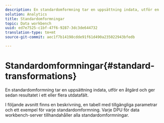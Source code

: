 ```yaml
---
description: En standardomformning tar en uppsättning indata, utför en åtgärd och ger sedan resultatet i ett eller flera utdatafält.
solution: Analytics
title: Standardomformningar
topic: Data workbench
uuid: ed7e7525-c1bf-47f6-9287-3dc3de644732
translation-type: tm+mt
source-git-commit: aec1f7b14198cdde91f61d490a235022943bfedb

---
```



# Standardomformningar{#standard-transformations}

En standardomformning tar en uppsättning indata, utför en åtgärd och ger sedan resultatet i ett eller flera utdatafält.

I följande avsnitt finns en beskrivning, en tabell med tillgängliga parametrar och ett exempel för varje standardomformning. Varje DPU för data workbench-server tillhandahåller alla standardomformningar.
